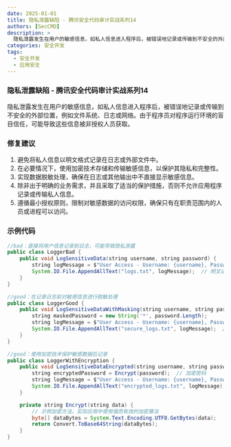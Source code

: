 ```yaml
---
date: 2025-01-01
title: 隐私泄露缺陷 - 腾讯安全代码审计实战系列14
authors: [SecCMD]
description: >
  隐私泄露发生在用户的敏感信息，如私人信息进入程序后，被错误地记录或传输到不安全的外部位置，例如文件系统、日志或网络。由于程序员对程序运行环境的盲目信任，可能导致这些信息被非授权人员获取。
categories: 安全开发
tags:
  - 安全开发
  - 应用安全
---
```


### 隐私泄露缺陷 - 腾讯安全代码审计实战系列14

隐私泄露发生在用户的敏感信息，如私人信息进入程序后，被错误地记录或传输到不安全的外部位置，例如文件系统、日志或网络。由于程序员对程序运行环境的盲目信任，可能导致这些信息被非授权人员获取。

### 修复建议

1. 避免将私人信息以明文格式记录在日志或外部文件中。 
2. 在必要情况下，使用加密技术存储和传输敏感信息，以保护其隐私和完整性。 
3. 实现数据脱敏处理，确保在日志或其他输出中不直接显示敏感信息。 
4. 除非出于明确的业务需求，并且采取了适当的保护措施，否则不允许应用程序记录或传输私人信息。 
5. 遵循最小授权原则，限制对敏感数据的访问权限，确保只有在职责范围内的人员或进程可以访问。

### 示例代码

```java
//bad：直接将用户信息记录到日志，可能导致隐私泄露
public class LoggerBad {
    public void LogSensitiveData(string username, string password) {
        string logMessage = $"User Access - Username: {username}, Password: {password}";
        System.IO.File.AppendAllText("logs.txt", logMessage);  // 明文记录敏感信息
    }
}

//good：在记录日志前对敏感信息进行脱敏处理
public class LoggerGood {
    public void LogSensitiveDataWithMasking(string username, string password) {
        string maskedPassword = new String('*', password.Length);
        string logMessage = $"User Access - Username: {username}, Password: {maskedPassword}";
        System.IO.File.AppendAllText("secure_logs.txt", logMessage);  // 使用掩码替代真实密码
    }
}

//good：使用加密技术保护敏感数据后记录
public class LoggerWithEncryption {
    public void LogSensitiveDataEncrypted(string username, string password) {
        string encryptedPassword = Encrypt(password);  // 加密密码
        string logMessage = $"User Access - Username: {username}, Password: {encryptedPassword}";
        System.IO.File.AppendAllText("encrypted_logs.txt", logMessage);  // 加密后记录
    }

    private string Encrypt(string data) {
        // 示例加密方法，实际应用中使用强而有效的加密算法
        byte[] dataBytes = System.Text.Encoding.UTF8.GetBytes(data);
        return Convert.ToBase64String(dataBytes);
    }
}
```